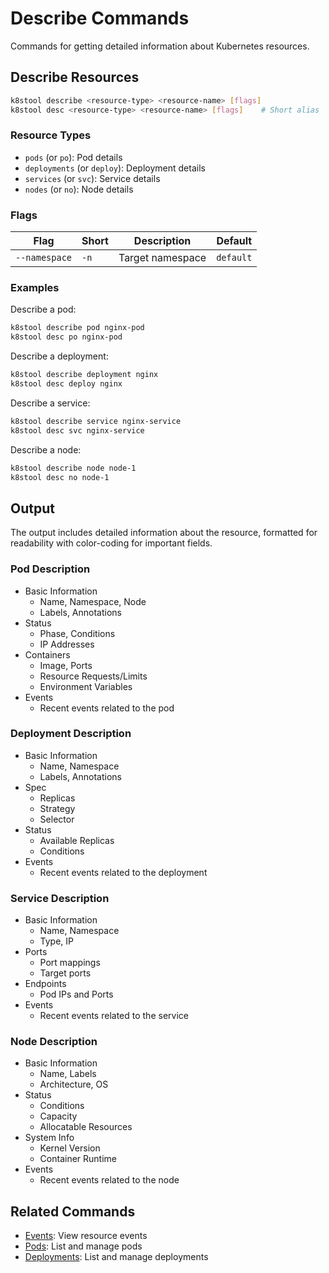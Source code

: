 # Describe Commands

Commands for getting detailed information about Kubernetes resources.

## Describe Resources

```bash
k8stool describe <resource-type> <resource-name> [flags]
k8stool desc <resource-type> <resource-name> [flags]    # Short alias
```

### Resource Types
- `pods` (or `po`): Pod details
- `deployments` (or `deploy`): Deployment details
- `services` (or `svc`): Service details
- `nodes` (or `no`): Node details

### Flags
| Flag | Short | Description | Default |
|------|-------|-------------|---------|
| `--namespace` | `-n` | Target namespace | `default` |

### Examples

Describe a pod:
```bash
k8stool describe pod nginx-pod
k8stool desc po nginx-pod
```

Describe a deployment:
```bash
k8stool describe deployment nginx
k8stool desc deploy nginx
```

Describe a service:
```bash
k8stool describe service nginx-service
k8stool desc svc nginx-service
```

Describe a node:
```bash
k8stool describe node node-1
k8stool desc no node-1
```

## Output

The output includes detailed information about the resource, formatted for readability with color-coding for important fields.

### Pod Description
- Basic Information
  - Name, Namespace, Node
  - Labels, Annotations
- Status
  - Phase, Conditions
  - IP Addresses
- Containers
  - Image, Ports
  - Resource Requests/Limits
  - Environment Variables
- Events
  - Recent events related to the pod

### Deployment Description
- Basic Information
  - Name, Namespace
  - Labels, Annotations
- Spec
  - Replicas
  - Strategy
  - Selector
- Status
  - Available Replicas
  - Conditions
- Events
  - Recent events related to the deployment

### Service Description
- Basic Information
  - Name, Namespace
  - Type, IP
- Ports
  - Port mappings
  - Target ports
- Endpoints
  - Pod IPs and Ports
- Events
  - Recent events related to the service

### Node Description
- Basic Information
  - Name, Labels
  - Architecture, OS
- Status
  - Conditions
  - Capacity
  - Allocatable Resources
- System Info
  - Kernel Version
  - Container Runtime
- Events
  - Recent events related to the node

## Related Commands

- [Events](events.md): View resource events
- [Pods](pods.md): List and manage pods
- [Deployments](deployments.md): List and manage deployments 